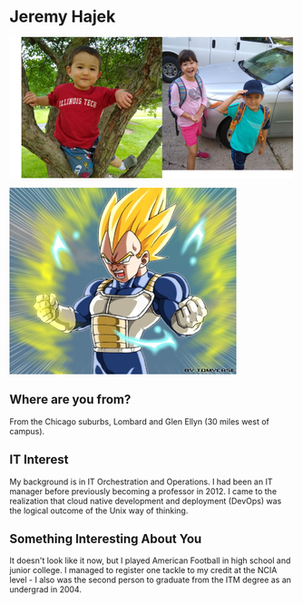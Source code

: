 # Jeremy Hajek

![Family](images/family.png "Family")

![Prince of all Sayans](images/vegeta.jpg "Vegeta")

## Where are you from?

From the Chicago suburbs, Lombard and Glen Ellyn (30 miles west of campus).

## IT Interest

My background is in IT Orchestration and Operations.  I had been an IT manager before previously becoming a professor in 2012.  I came to the realization that cloud native development and deployment (DevOps) was the logical outcome of the Unix way of thinking.

## Something Interesting About You

It doesn't look like it now, but I played American Football in high school and junior college.  I managed to register one tackle to my credit at the NCIA level - I also was the second person to graduate from the ITM degree as an undergrad in 2004.
